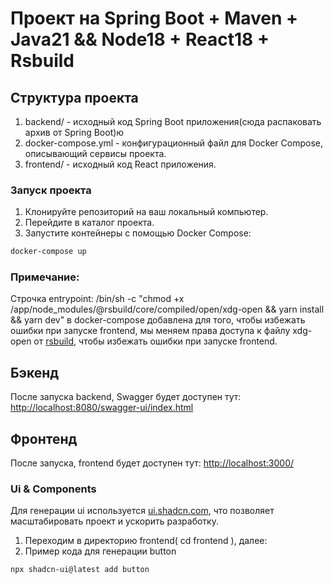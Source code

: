 # Проект на Spring Boot + Maven + Java21 && Node18 + React18 + Rsbuild

## Структура проекта
1. backend/ - исходный код Spring Boot приложения(сюда распаковать архив от Spring Boot)ю
2. docker-compose.yml - конфигурационный файл для Docker Compose, описывающий сервисы проекта.
3. frontend/ - исходный код React приложения.


### Запуск проекта

1. Клонируйте репозиторий на ваш локальный компьютер.
2. Перейдите в каталог проекта.
3. Запустите контейнеры с помощью Docker Compose:

```bash
docker-compose up
```
### Примечание:
Строчка entrypoint: /bin/sh -c "chmod +x /app/node_modules/@rsbuild/core/compiled/open/xdg-open && yarn install && yarn dev" в docker-compose добавлена для того, чтобы избежать ошибки при запуске frontend, мы меняем права доступа к файлу xdg-open от [rsbuild](https://rsbuild.dev/), чтобы избежать ошибки при запуске frontend.

## Бэкенд
После запуска backend, Swagger будет доступeн тут:  [http://localhost:8080/swagger-ui/index.html](http://localhost:8080/swagger-ui/index.html)

## Фронтенд
После запуска, frontend будет доступeн тут: [http://localhost:3000/](http://localhost:3000/)

### Ui & Components
Для генерации ui используется [ui.shadcn.com](https://ui.shadcn.com/), что позволяет масштабировать проект и ускорить разработку.
1. Переходим в директорию frontend( cd frontend ), далее:
2. Пример кода для генерации button
```bash
npx shadcn-ui@latest add button
```